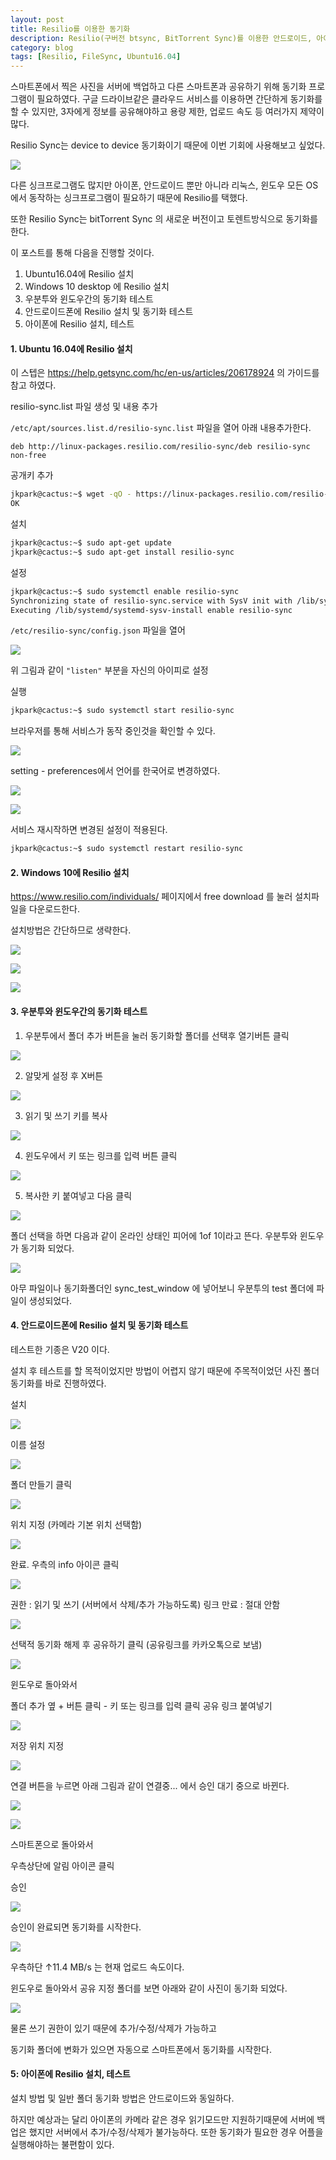 ```yaml
---
layout: post
title: Resilio를 이용한 동기화
description: Resilio(구버전 btsync, BitTorrent Sync)를 이용한 안드로이드, 아이폰, 서버, 데스크탑 동기화 작업 내역
category: blog
tags: [Resilio, FileSync, Ubuntu16.04]
---
```


스마트폰에서 찍은 사진을 서버에 백업하고
다른 스마트폰과 공유하기 위해 동기화 프로그램이 필요하였다.
구글 드라이브같은 클라우드 서비스를 이용하면 간단하게 동기화를 할 수 있지만,
3자에게 정보를 공유해야하고 용량 제한, 업로드 속도 등 여러가지 제약이 많다.

Resilio Sync는 device to device 동기화이기 때문에 이번 기회에 사용해보고 싶었다.

![](https://4.bp.blogspot.com/-svFi0Ikw0Dg/WCviIDzsnzI/AAAAAAAAAkQ/EZ6VpP4ca2segoKl1S1VpLExJDlyXDpcQCEw/s320/%25EC%25BA%25A1%25EC%25B2%2598.PNG)


다른 싱크프로그램도 많지만 아이폰, 안드로이드 뿐만 아니라 리눅스, 윈도우 모든 OS에서 동작하는 싱크프로그램이 필요하기 때문에 Resilio를 택했다.

또한 Resilio Sync는 bitTorrent Sync 의 새로운 버전이고 토렌트방식으로 동기화를 한다.


이 포스트를 통해 다음을 진행할 것이다.

1. Ubuntu16.04에 Resilio 설치
2. Windows 10 desktop 에 Resilio 설치
3. 우분투와 윈도우간의 동기화 테스트
4. 안드로이드폰에 Resilio 설치 및 동기화 테스트
5. 아이폰에 Resilio 설치, 테스트





#### 1. Ubuntu 16.04에 Resilio 설치
이 스텝은 https://help.getsync.com/hc/en-us/articles/206178924 의 가이드를 참고 하였다.

resilio-sync.list 파일 생성 및 내용 추가

`/etc/apt/sources.list.d/resilio-sync.list` 파일을 열어 아래 내용추가한다.
```
deb http://linux-packages.resilio.com/resilio-sync/deb resilio-sync non-free
```


공개키 추가
```bash
jkpark@cactus:~$ wget -qO - https://linux-packages.resilio.com/resilio-sync/key.asc | sudo apt-key add -
OK
```

설치
```bash
jkpark@cactus:~$ sudo apt-get update
jkpark@cactus:~$ sudo apt-get install resilio-sync
```
설정
```bash
jkpark@cactus:~$ sudo systemctl enable resilio-sync
Synchronizing state of resilio-sync.service with SysV init with /lib/systemd/systemd-sysv-install...
Executing /lib/systemd/systemd-sysv-install enable resilio-sync
```

`/etc/resilio-sync/config.json` 파일을 열어

![](https://2.bp.blogspot.com/-ZrnOLvA2UjU/WCvnrMOPMlI/AAAAAAAAAks/Ncv_wdGj5lskBVV9W0Mkckka9HrPtrKXQCLcB/s500/%25EC%25BA%25A1%25EC%25B2%25984.PNG)

위 그림과 같이 `"listen"` 부분을 자신의 아이피로 설정


실행
```bash
jkpark@cactus:~$ sudo systemctl start resilio-sync
```

브라우저를 통해 서비스가 동작 중인것을 확인할 수 있다.

![](https://1.bp.blogspot.com/--WTOJ9O1YcE/WCvn2iTX7GI/AAAAAAAAAkw/WqTsp2tcSJkgzfEhpB9pD4O5PigjqoGDgCLcB/s500/%25EC%25BA%25A1%25EC%25B2%25985.PNG)

setting - preferences에서 언어를 한국어로 변경하였다.

![](https://4.bp.blogspot.com/--_Qe39e4Pns/WCvqR-541gI/AAAAAAAAAlQ/u1-0E27CQlQ2xMrOHr6wt8z4NDetHnDWwCLcB/s500/%25EC%25BA%25A1%25EC%25B2%259810.PNG)

![](https://2.bp.blogspot.com/-bO-urYyvhDA/WCvqR7edCSI/AAAAAAAAAlU/J-jkTxAWqLExegF2OiAAy1SUG6lvQBJzwCLcB/s500/%25EC%25BA%25A1%25EC%25B2%259811.PNG)


서비스 재시작하면 변경된 설정이 적용된다.
```bash
jkpark@cactus:~$ sudo systemctl restart resilio-sync
```


#### 2. Windows 10에 Resilio 설치
https://www.resilio.com/individuals/ 페이지에서 free download 를 눌러 설치파일을 다운로드한다.

설치방법은 간단하므로 생략한다.

![](https://1.bp.blogspot.com/-FF_N0AQGGJM/WCvo4THGOrI/AAAAAAAAAlA/dopoByyrylUiMxs591N9WwOkDZWAj97dACLcB/s500/%25EC%25BA%25A1%25EC%25B2%25986.PNG)

![](https://4.bp.blogspot.com/-laRZDAUXJEM/WCvo4eX6e0I/AAAAAAAAAk4/vpc0ACFwrZMOG2A0U9M2nBpzKd6f0tUawCLcB/s500/%25EC%25BA%25A1%25EC%25B2%25987.PNG)

![](https://1.bp.blogspot.com/-FySFHxhwMCM/WCvo4YHynkI/AAAAAAAAAk8/bDGoXpdCTjou1ICu8J87HafrlTkOjngpwCLcB/s500/%25EC%25BA%25A1%25EC%25B2%25988.PNG)




#### 3. 우분투와 윈도우간의 동기화 테스트

1. 우분투에서 폴더 추가 버튼을 눌러 동기화할 폴더를 선택후 열기버튼 클릭

![](https://4.bp.blogspot.com/-uCjhujHCziw/WCvrdAxA_kI/AAAAAAAAAls/FiZUJ1lM8gEI1Ba9hIxjKZpzuOYp-Hv_gCLcB/s500/%25EC%25BA%25A1%25EC%25B2%259813.PNG)

2. 알맞게 설정 후 X버튼

![](https://1.bp.blogspot.com/-bjF-_84F6YI/WCvrdOp7oMI/AAAAAAAAAlw/p8icn-8DawI80DUou2LosbrnJLOw3wHTgCLcB/s500/%25EC%25BA%25A1%25EC%25B2%259814.PNG)

3. 읽기 및 쓰기 키를 복사

![](https://3.bp.blogspot.com/-QLYTcUHAD0k/WCvucwrRC3I/AAAAAAAAAmQ/BjJWRiyhfcgDMSNqdDOxf81bruFyOXxJQCLcB/s500/%25EC%25BA%25A1%25EC%25B2%259816.PNG)

4. 윈도우에서 키 또는 링크를 입력 버튼 클릭

![](https://1.bp.blogspot.com/-52gPM2U_9zY/WCvvJbQag_I/AAAAAAAAAmU/8RD6xRNgtyc0kzY1TnaBUESNxE7XUZaXACLcB/s500/%25EC%25BA%25A1%25EC%25B2%259817.PNG)


5. 복사한 키 붙여넣고 다음 클릭

![](https://3.bp.blogspot.com/-fh05rZYjcqc/WCvvJZx4bJI/AAAAAAAAAmY/JN8RKQtjNt4cw4JBBzxoyMdrEKIM7xHAgCLcB/s500/%25EC%25BA%25A1%25EC%25B2%259818.PNG)

폴더 선택을 하면 다음과 같이 온라인 상태인 피어에 1of 1이라고 뜬다.
우분투와 윈도우가 동기화 되었다.

![](https://4.bp.blogspot.com/-LL-fJCBwBAY/WCvvJR3NPpI/AAAAAAAAAmc/4kY1dfKa9TclqDTx-PQ_cwO3OuPK2fswACLcB/s500/%25EC%25BA%25A1%25EC%25B2%259819.PNG)

아무 파일이나 동기화폴더인 sync_test_window 에 넣어보니
우분투의 test 폴더에 파일이 생성되었다.


#### 4. 안드로이드폰에 Resilio 설치 및 동기화 테스트

테스트한 기종은 V20 이다.

설치 후 테스트를 할 목적이었지만 방법이 어렵지 않기 때문에
주목적이었던 사진 폴더 동기화를 바로 진행하였다.


설치

![](https://3.bp.blogspot.com/-rBlhHMA2woI/WCwiSKhadyI/AAAAAAAAAm4/KJiqvas5Bj8rpnH8QNQeSny8nsDka1oHwCLcB/s500/device-2016-11-16-175620.png)

이름 설정

![](https://4.bp.blogspot.com/-vpEwy_PxrQs/WCwiSNKkLdI/AAAAAAAAAm8/nyWO88lApRIMNsJyl39uQU2Sel7tTLKXwCLcB/s500/device-2016-11-16-175844.png)

폴더 만들기 클릭

![](https://1.bp.blogspot.com/-40iWT6vgO4I/WCwiSChl6eI/AAAAAAAAAm0/PLeun1SULKwpMKfdcDpZ443bSZAA-DJPQCLcB/s500/device-2016-11-16-180222.png)

위치 지정 (카메라 기본 위치 선택함)

![](https://4.bp.blogspot.com/-wWDUQkwbd3M/WCwiSolCoyI/AAAAAAAAAnA/6JijjEdsyWo6A341A0GeZ34xs4U5_T5CgCLcB/s500/device-2016-11-16-180316.png)

완료.
우측의 info 아이콘 클릭

![](https://1.bp.blogspot.com/-7am8kgBsmc0/WCwiSiI_u5I/AAAAAAAAAnE/UCacEJDu_CEBfZcEaxLtvc2cb0zCKgUNgCLcB/s500/device-2016-11-16-180328.png)

권한 : 읽기 및 쓰기 (서버에서 삭제/추가 가능하도록)
링크 만료 : 절대 안함

![](https://1.bp.blogspot.com/-8gHtSGyy-cc/WCwiS6cPgGI/AAAAAAAAAnI/hbLEWL887DQdDYGPpbEFBGl1AF69mOhKwCLcB/s500/device-2016-11-16-180357.png)

선택적 동기화 해제 후 공유하기 클릭 (공유링크를 카카오톡으로 보냄)

![](https://2.bp.blogspot.com/-rYlSdEN1nlA/WCwiTBw7T2I/AAAAAAAAAnU/1Lmlu7wNaewurUiWTHX1Cu5ahl62fSDpQCLcB/s500/device-2016-11-16-180412.png)


윈도우로 돌아와서 

폴더 추가 옆 + 버튼 클릭 - 키 또는 링크를 입력 클릭
공유 링크 붙여넣기

![](https://1.bp.blogspot.com/-Ju0pqCI8ddM/WCwiUNylkzI/AAAAAAAAAng/SKzaalTgxi4htwzDbz_EKiBx-24btIWvwCLcB/s500/%25EC%25BA%25A1%25EC%25B2%259820.PNG)

저장 위치 지정

![](https://2.bp.blogspot.com/-TOmxuQHghUU/WCwiUUAF1xI/AAAAAAAAAnk/poBRpBEDiE8PW32qQMptWRzCM6zExET5wCLcB/s500/%25EC%25BA%25A1%25EC%25B2%259821.PNG)

연결 버튼을 누르면 아래 그림과 같이 연결중... 에서 승인 대기 중으로 바뀐다.

![](https://2.bp.blogspot.com/-THqEnquc_xQ/WCwiUobdUOI/AAAAAAAAAns/rj6_QsmPDCk_zED1PdrBuYbobEW0h-f3ACLcB/s500/%25EC%25BA%25A1%25EC%25B2%259822.PNG)

![](https://1.bp.blogspot.com/-aYBAvnjoSgw/WCwiUWstCiI/AAAAAAAAAno/JWexDeepWSwlmPuQT8SsSBSQ-kFV9D0aACLcB/s500/%25EC%25BA%25A1%25EC%25B2%259823.PNG)

스마트폰으로 돌아와서

우측상단에 알림 아이콘 클릭

승인

![](https://4.bp.blogspot.com/-6pOetOs7cAE/WCwiTQT_L6I/AAAAAAAAAnM/lvjaMP2wbo061aljxddFiUWYKmyZdhdlACLcB/s500/device-2016-11-16-180643.png)

승인이 완료되면 동기화를 시작한다.

![](https://1.bp.blogspot.com/-qhCS8iaq-60/WCwiT15pcuI/AAAAAAAAAnc/RHykztW8IMcWJbTNCGhS8nFayKcsG0D_gCLcB/s500/device-2016-11-16-180744.png)

우측하단 ↑11.4 MB/s 는 현재 업로드 속도이다.

윈도우로 돌아와서
공유 지정 폴더를 보면 아래와 같이 사진이 동기화 되었다.

![](https://3.bp.blogspot.com/-1tCUR8HxW3c/WCwiU6yKb9I/AAAAAAAAAnw/W5qmfz4oAvwfVuqDQx0zOA-wAfEg3zJjwCLcB/s500/%25EC%25BA%25A1%25EC%25B2%259824.PNG)

물론 쓰기 권한이 있기 때문에 추가/수정/삭제가 가능하고

동기화 폴더에 변화가 있으면 자동으로 스마트폰에서 동기화를 시작한다.


#### 5: 아이폰에 Resilio 설치, 테스트

설치 방법 및 일반 폴더 동기화 방법은 안드로이드와 동일하다.

하지만 예상과는 달리 아이폰의 카메라 같은 경우 읽기모드만 지원하기때문에
서버에 백업은 했지만 서버에서 추가/수정/삭제가 불가능하다.
또한 동기화가 필요한 경우 어플을 실행해야하는 불편함이 있다.